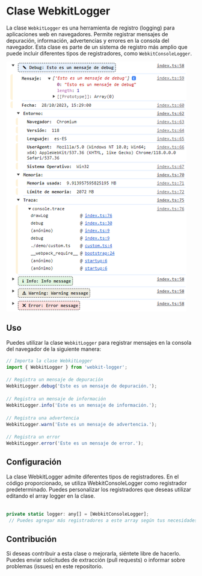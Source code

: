 # Clase WebkitLogger

La clase `WebkitLogger` es una herramienta de registro (logging) para aplicaciones web en navegadores. Permite registrar mensajes de depuración, información, advertencias y errores en la consola del navegador. Esta clase es parte de un sistema de registro más amplio que puede incluir diferentes tipos de registradores, como `WebkitConsoleLogger`.


![Demo](https://raw.githubusercontent.com/DavidDavila/browserlogger/main/img.png)

## Uso

Puedes utilizar la clase `WebkitLogger` para registrar mensajes en la consola del navegador de la siguiente manera:

```javascript
// Importa la clase WebkitLogger
import { WebkitLogger } from 'webkit-logger';

// Registra un mensaje de depuración
WebkitLogger.debug('Este es un mensaje de depuración.');

// Registra un mensaje de información
WebkitLogger.info('Este es un mensaje de información.');

// Registra una advertencia
WebkitLogger.warn('Este es un mensaje de advertencia.');

// Registra un error
WebkitLogger.error('Este es un mensaje de error.');

````
## Configuración
La clase WebkitLogger admite diferentes tipos de registradores. En el código proporcionado, se utiliza WebkitConsoleLogger como registrador predeterminado. Puedes personalizar los registradores que deseas utilizar editando el array logger en la clase.

```javascript
 
private static logger: any[] = [WebkitConsoleLogger];
 // Puedes agregar más registradores a este array según tus necesidades.
````
## Contribución
Si deseas contribuir a esta clase o mejorarla, siéntete libre de hacerlo. Puedes enviar solicitudes de extracción (pull requests) o informar sobre problemas (issues) en este repositorio.